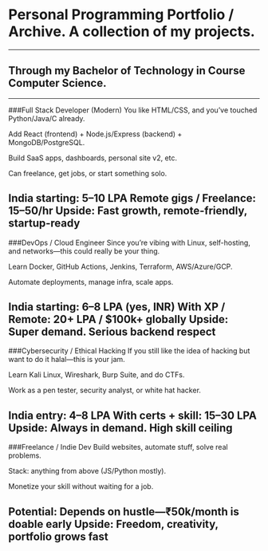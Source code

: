 # Personal Programming Portfolio / Archive. A collection of my projects.
---
Through my Bachelor of Technology in Course Computer Science.
---

---
###Full Stack Developer (Modern)
You like HTML/CSS, and you’ve touched Python/Java/C already.

Add React (frontend) + Node.js/Express (backend) + MongoDB/PostgreSQL.

Build SaaS apps, dashboards, personal site v2, etc.

Can freelance, get jobs, or start something solo.

India starting: 5–10 LPA
Remote gigs / Freelance: $15–$50/hr
Upside: Fast growth, remote-friendly, startup-ready
---
###DevOps / Cloud Engineer
Since you’re vibing with Linux, self-hosting, and networks—this could really be your thing.

Learn Docker, GitHub Actions, Jenkins, Terraform, AWS/Azure/GCP.

Automate deployments, manage infra, scale apps.

India starting: 6–8 LPA (yes, INR)
With XP / Remote: 20+ LPA / $100k+ globally
Upside: Super demand. Serious backend respect
---
###Cybersecurity / Ethical Hacking
If you still like the idea of hacking but want to do it halal—this is your jam.

Learn Kali Linux, Wireshark, Burp Suite, and do CTFs.

Work as a pen tester, security analyst, or white hat hacker.

India entry: 4–8 LPA
With certs + skill: 15–30 LPA
Upside: Always in demand. High skill ceiling
---
###Freelance / Indie Dev
Build websites, automate stuff, solve real problems.

Stack: anything from above (JS/Python mostly).

Monetize your skill without waiting for a job.

Potential: Depends on hustle—₹50k/month is doable early
Upside: Freedom, creativity, portfolio grows fast
---